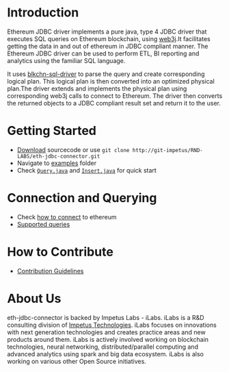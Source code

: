 # Introduction 


Ethereum JDBC driver implements a pure java, type 4 JDBC driver that executes SQL queries on Ethereum blockchain, using [web3j](https://github.com/web3j/web3j).It facilitates getting the data in and out of ethereum in JDBC compliant manner. The Ethereum JDBC driver can be used to  perform ETL, BI reporting and analytics using the familiar SQL language.

It uses [blkchn-sql-driver](http://git-impetus.impetus.co.in/RND-LABS/blkchn-sql-driver) to parse the query and create corresponding logical plan. This logical plan is then converted into an optimized physical plan.The driver extends and implements the physical plan using corresponding web3j calls to connect to Ethereum. The driver then converts the returned objects to a JDBC compliant result set and return it to the user.

# Getting Started

- [Download](http://git-impetus.impetus.co.in/RND-LABS/eth-jdbc-connector/repository/archive.zip?ref=master) sourcecode or use `git clone http://git-impetus/RND-LABS/eth-jdbc-connector.git`
- Navigate to [examples](http://git-impetus.impetus.co.in/RND-LABS/eth-jdbc-connector/tree/master/eth-jdbc-examples) folder
- Check [`Query.java`](http://git-impetus.impetus.co.in/RND-LABS/eth-jdbc-connector/blob/master/eth-jdbc-examples/src/main/java/com/impetus/blkchn/eth/Query.java) and [`Insert.java`](http://git-impetus.impetus.co.in/RND-LABS/eth-jdbc-connector/blob/master/eth-jdbc-examples/src/main/java/com/impetus/blkchn/eth/Insert.java) for quick start

# Connection and Querying

- Check [how to connect](http://git-impetus.impetus.co.in/RND-LABS/eth-jdbc-connector/wikis/how-to-connect) to ethereum
- [Supported queries](http://git-impetus.impetus.co.in/RND-LABS/eth-jdbc-connector/wikis/jdbc-querying)

# How to Contribute

- [Contribution Guidelines](http://git-impetus.impetus.co.in/RND-LABS/eth-jdbc-connector/wikis/how-to-contribute)

About Us
========
eth-jdbc-connector is backed by Impetus Labs - iLabs. iLabs is a R&D consulting division of [Impetus Technologies](http://www.impetus.com). iLabs focuses on innovations with next generation technologies and creates practice areas and new products around them. iLabs is actively involved working on blockchain technologies, neural networking, distributed/parallel computing and advanced analytics using spark and big data ecosystem. iLabs is also working on various other Open Source initiatives.
